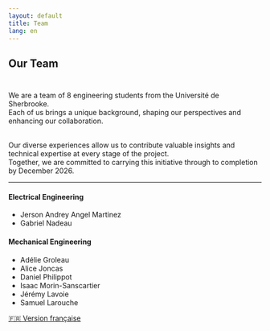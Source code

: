 ```yaml
---
layout: default
title: Team
lang: en
---
```


## Our Team <br><br>

We are a team of 8 engineering students from the Université de Sherbrooke.<br>
Each of us brings a unique background, shaping our perspectives and enhancing our collaboration.<br><br>

Our diverse experiences allow us to contribute valuable insights and technical expertise at every stage of the project.<br>
Together, we are committed to carrying this initiative through to completion by December 2026.<br>

---

#### Electrical Engineering
- Jerson Andrey Angel Martinez
- Gabriel Nadeau

#### Mechanical Engineering
- Adélie Groleau
- Alice Joncas
- Daniel Philippot
- Isaac Morin-Sanscartier
- Jérémy Lavoie
- Samuel Larouche

[🇫🇷 Version française](/fr/equipe.md)
